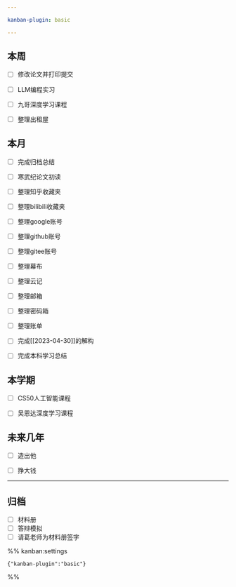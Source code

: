 ```yaml
---

kanban-plugin: basic

---
```


## 本周

- [ ] 修改论文并打印提交
- [ ] LLM编程实习
- [ ] 九哥深度学习课程
- [ ] 整理出租屋


## 本月

- [ ] 完成归档总结
- [ ] 寒武纪论文初读
- [ ] 整理知乎收藏夹
- [ ] 整理bilibili收藏夹
- [ ] 整理google账号
- [ ] 整理github账号
- [ ] 整理gitee账号
- [ ] 整理幕布
- [ ] 整理云记
- [ ] 整理邮箱
- [ ] 整理密码箱
- [ ] 整理账单
- [ ] 完成[[2023-04-30]]的解构
- [ ] 完成本科学习总结


## 本学期

- [ ] CS50人工智能课程
- [ ] 吴恩达深度学习课程


## 未来几年

- [ ] 造出他
- [ ] 挣大钱


***

## 归档

- [ ] 材料册
- [ ] 答辩模拟
- [ ] 请葛老师为材料册签字

%% kanban:settings
```
{"kanban-plugin":"basic"}
```
%%
